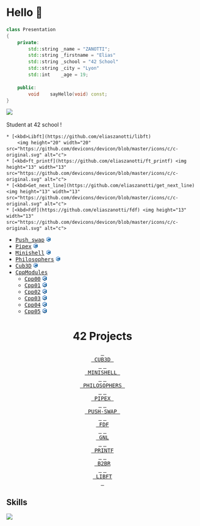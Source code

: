 # Hello 👋

```cpp
class Presentation
{
	private:
		std::string	_name = "ZANOTTI";
		std::string	_firstname = "Elias"
		std::string	_school = "42 School"
		std::string	_city = "Lyon"
		std::int	_age = 19;

	public:
		void	sayHello(void) const;
}
```

<img src="https://komarev.com/ghpvc/?username=eliaszanotti&label=Visitors&color=red&style=flat-square"/>



Student at 42 school !




	* [<kbd>Libft](https://github.com/eliaszanotti/libft) 
		<img height="20" width="20" src="https://github.com/devicons/devicon/blob/master/icons/c/c-original.svg" alt="c">
	* [<kbd>ft_printf](https://github.com/eliaszanotti/ft_printf) <img height="13" width="13" src="https://github.com/devicons/devicon/blob/master/icons/c/c-original.svg" alt="c">
	* [<kbd>Get_next_line](https://github.com/eliaszanotti/get_next_line) <img height="13" width="13" src="https://github.com/devicons/devicon/blob/master/icons/c/c-original.svg" alt="c">
	* [<kbd>Fdf](https://github.com/eliaszanotti/fdf) <img height="13" width="13" src="https://github.com/devicons/devicon/blob/master/icons/c/c-original.svg" alt="c">
   * [<kbd>Push_swap](https://github.com/eliaszanotti/push_swap) <img height="13" width="13" src="https://github.com/devicons/devicon/blob/master/icons/c/c-original.svg" alt="c">
   * [<kbd>Pipex](https://github.com/eliaszanotti/pipex) <img height="13" width="13" src="https://github.com/devicons/devicon/blob/master/icons/c/c-original.svg" alt="c">
   * [<kbd>Minishell](https://github.com/eliaszanotti/minishell) <img height="13" width="13" src="https://github.com/devicons/devicon/blob/master/icons/c/c-original.svg" alt="c">
   * [<kbd>Philosophers](https://github.com/eliaszanotti/philo) <img height="13" width="13" src="https://github.com/devicons/devicon/blob/master/icons/c/c-original.svg" alt="c">
   * [<kbd>Cub3D](https://github.com/eliaszanotti/cub3D) <img height="13" width="13" src="https://github.com/devicons/devicon/blob/master/icons/c/c-original.svg" alt="c">
   * [<kbd>CppModules](https://github.com/eliaszanotti/cpp00)
     * [<kbd>Cpp00](https://github.com/eliaszanotti/cpp00) <img height="13" width="13" src="https://github.com/devicons/devicon/blob/master/icons/cplusplus/cplusplus-original.svg" alt="c">
     * [<kbd>Cpp01](https://github.com/eliaszanotti/cpp01) <img height="13" width="13" src="https://github.com/devicons/devicon/blob/master/icons/cplusplus/cplusplus-original.svg" alt="c">
     * [<kbd>Cpp02](https://github.com/eliaszanotti/cpp02) <img height="13" width="13" src="https://github.com/devicons/devicon/blob/master/icons/cplusplus/cplusplus-original.svg" alt="c">
     * [<kbd>Cpp03](https://github.com/eliaszanotti/cpp03) <img height="13" width="13" src="https://github.com/devicons/devicon/blob/master/icons/cplusplus/cplusplus-original.svg" alt="c">
     * [<kbd>Cpp04](https://github.com/eliaszanotti/cpp04) <img height="13" width="13" src="https://github.com/devicons/devicon/blob/master/icons/cplusplus/cplusplus-original.svg" alt="c">
     * [<kbd>Cpp05](https://github.com/eliaszanotti/cpp05) <img height="13" width="13" src="https://github.com/devicons/devicon/blob/master/icons/cplusplus/cplusplus-original.svg" alt="c">
 </details>













<div align = center>






# 42 Projects 

[<kbd> <br> CUB3D <br> </kbd>][Link10] [<kbd> <br> MINISHELL <br> </kbd>][Link] [<kbd> <br> PHILOSOPHERS <br> </kbd>][Link2] [<kbd> <br> PIPEX <br> </kbd>][Link3] [<kbd> <br> PUSH-SWAP <br> </kbd>][Link4] [<kbd> <br> FDF  <br> </kbd>][Link5] [<kbd> <br> GNL <br> </kbd>][Link6] [<kbd> <br> PRINTF <br> </kbd>][Link7] [<kbd> <br> B2BR <br> </kbd>][Link8] [<kbd> <br> LIBFT <br> </kbd>][Link9]

[Link]: https://github.com/eliaszanotti/minishell
[Link2]: https://github.com/eliaszanotti/philo
[Link3]: https://github.com/eliaszanotti/pipex
[Link4]: https://github.com/eliaszanotti/push_swap
[Link5]: https://github.com/eliaszanotti/fdf
[Link6]: https://github.com/eliaszanotti/gnl
[Link7]: https://github.com/eliaszanotti/printf
[Link8]: https://github.com/eliaszanotti/b2br
[Link9]: https://github.com/eliaszanotti/libft
[Link10]: https://github.com/eliaszanotti/cub3D 
 
</div>

<h2>Skills</h2>
<img src="https://skillicons.dev/icons?i=bash,c,cpp,css,git,github,html,linux,md,mysql,neovim,py,raspberrypi,selenium,svg,vim,vscode,wordpress&perline=6&theme=dark" />

